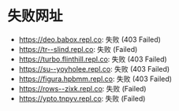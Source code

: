 # 失败网址
- https://deo.babox.repl.co: 失败 (403
Failed)
- https://tr--slind.repl.co: 失败 (Failed)
- https://turbo.flinthill.repl.co: 失败 (403
Failed)
- https://su--yoyholee.repl.co: 失败 (403
Failed)
- https://figura.hpbmm.repl.co: 失败 (403
Failed)
- https://rows--zixk.repl.co: 失败 (Failed)
- https://ypto.tnpyv.repl.co: 失败 (Failed)
